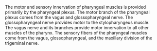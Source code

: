 The motor and sensory innervation of pharyngeal muscles is provided primarily by the pharyngeal plexus. The motor branch of the pharyngeal plexus comes from the vagus and glossopharyngeal nerve. The glossopharyngeal nerve provides motor to the stylopharyngeus muscle. The vagus nerve and its branches provide motor innervation to all other muscles of the pharynx. The sensory fibers of the pharyngeal muscles come from the vagus, glossopharyngeal, and the maxillary division of the trigeminal nerve.